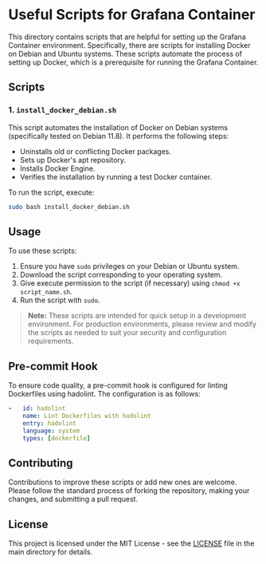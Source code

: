 # Useful Scripts for Grafana Container

This directory contains scripts that are helpful for setting up the Grafana Container environment. Specifically, there are scripts for installing Docker on Debian and Ubuntu systems. These scripts automate the process of setting up Docker, which is a prerequisite for running the Grafana Container.

## Scripts

### 1. `install_docker_debian.sh`

This script automates the installation of Docker on Debian systems (specifically tested on Debian 11.8). It performs the following steps:

- Uninstalls old or conflicting Docker packages.
- Sets up Docker's apt repository.
- Installs Docker Engine.
- Verifies the installation by running a test Docker container.

To run the script, execute:

```bash
sudo bash install_docker_debian.sh
```

## Usage

To use these scripts:

1. Ensure you have `sudo` privileges on your Debian or Ubuntu system.
1. Download the script corresponding to your operating system.
1. Give execute permission to the script (if necessary) using `chmod +x script_name.sh`.
1. Run the script with `sudo`.

> **Note:** These scripts are intended for quick setup in a development environment.
> For production environments, please review and modify the scripts as needed to suit your security and configuration requirements.

## Pre-commit Hook

To ensure code quality, a pre-commit hook is configured for linting Dockerfiles using hadolint. The configuration is as follows:

```yaml
-   id: hadolint
    name: Lint Dockerfiles with hadolint
    entry: hadolint
    language: system
    types: [dockerfile]
```

## Contributing

Contributions to improve these scripts or add new ones are welcome. Please follow the standard process of forking the repository, making your changes, and submitting a pull request.

## License

This project is licensed under the MIT License - see the [LICENSE](../LICENSE) file in the main directory for details.
